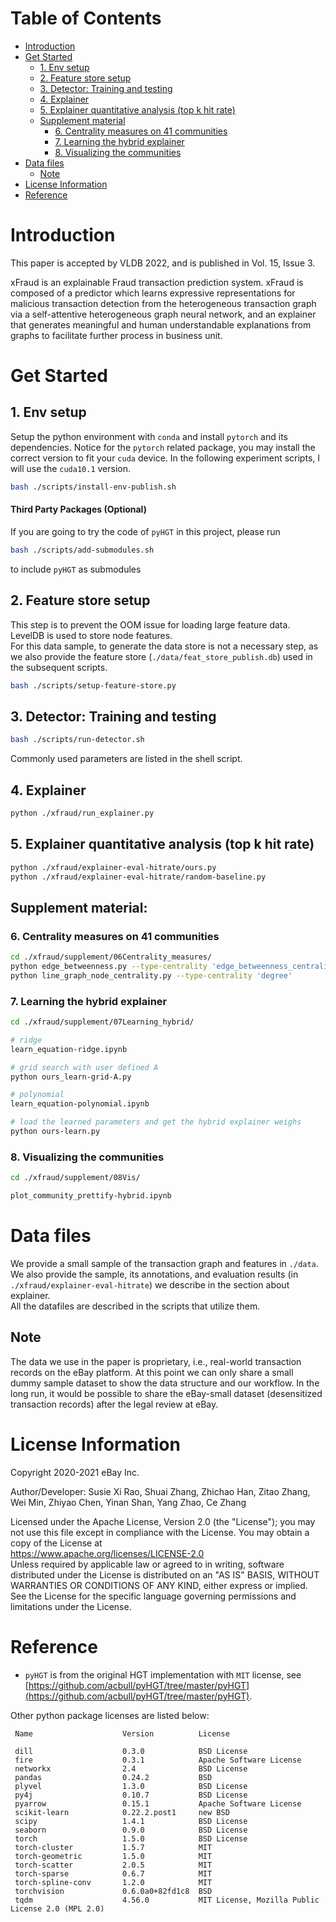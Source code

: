# Table of Contents
- [Introduction](#introduction)
- [Get Started](#get-started)
  - [1. Env setup](#1-env-setup)
  - [2. Feature store setup](#2-feature-store-setup)
  - [3. Detector: Training and testing](#3-detector-training-and-testing)
  - [4. Explainer](#4-explainer)
  - [5. Explainer quantitative analysis (top k hit rate)](#5-explainer-quantitative-analysis-top-k-hit-rate)
  - [Supplement material](#supplement-material)
    - [6. Centrality measures on 41 communities](#6-centrality-measures-on-41-communities)
    - [7. Learning the hybrid explainer](#7-learning-the-hybrid-explainer)
    - [8. Visualizing the communities](#8-visualizing-the-communities)
- [Data files](#data-files)
    - [Note](#note)
- [License Information](#license-information)
- [Reference](#reference)
  
# Introduction
This paper is accepted by VLDB 2022, and is published in Vol. 15, Issue 3.

xFraud is an explainable Fraud transaction prediction system. xFraud is composed of a predictor which learns expressive 
representations for malicious transaction detection from the heterogeneous transaction graph via a self-attentive 
heterogeneous graph neural network, and an explainer that generates meaningful and human understandable explanations 
from graphs to facilitate further process in business unit.
  
# Get Started

## 1. Env setup

Setup the python environment with `conda` and install `pytorch` and its dependencies. Notice for the `pytorch` related package, you may install the correct version to fit your `cuda` device. In the following experiment scripts, I will use the `cuda10.1` version.

```bash
bash ./scripts/install-env-publish.sh
```

#### Third Party Packages (Optional)
If you are going to try the code of `pyHGT` in this project, please run

```bash
bash ./scripts/add-submodules.sh
```

to include `pyHGT` as submodules

## 2. Feature store setup
This step is to prevent the OOM issue for loading large feature data.
LevelDB is used to store node features. <br>
For this data sample, to generate the data store is not a necessary step, as we also provide the feature store 
(`./data/feat_store_publish.db`) used in the subsequent scripts.

```bash
bash ./scripts/setup-feature-store.py
```

## 3. Detector: Training and testing 

```bash
bash ./scripts/run-detector.sh
```
Commonly used parameters are listed in the shell script.

## 4. Explainer

```bash 
python ./xfraud/run_explainer.py
```

## 5. Explainer quantitative analysis (top k hit rate)

```bash
python ./xfraud/explainer-eval-hitrate/ours.py
python ./xfraud/explainer-eval-hitrate/random-baseline.py
```

## Supplement material:
### 6. Centrality measures on 41 communities
```bash
cd ./xfraud/supplement/06Centrality_measures/
python edge_betweenness.py --type-centrality 'edge_betweenness_centrality' 
python line_graph_node_centrality.py --type-centrality 'degree'
```

### 7. Learning the hybrid explainer
```bash
cd ./xfraud/supplement/07Learning_hybrid/

# ridge
learn_equation-ridge.ipynb

# grid search with user defined A
python ours_learn-grid-A.py

# polynomial
learn_equation-polynomial.ipynb

# load the learned parameters and get the hybrid explainer weighs
python ours-learn.py
```

### 8. Visualizing the communities
```bash
cd ./xfraud/supplement/08Vis/

plot_community_prettify-hybrid.ipynb
```

# Data files
We provide a small sample of the transaction graph and features in `./data`. <br>
We also provide the sample, its annotations, and evaluation results (in `./xfraud/explainer-eval-hitrate`) we describe in 
the section about explainer. <br>
All the datafiles are described in the scripts that utilize them. 

## Note
The data we use in the paper is proprietary, i.e., 
real-world transaction records on the eBay platform. At this point we can only share a small dummy sample dataset 
to show the data structure and our workflow. In the long run, it would be possible to share the eBay-small 
dataset (desensitized transaction records) after the legal review at eBay. 


# License Information
Copyright 2020-2021 eBay Inc.

Author/Developer: Susie Xi Rao, Shuai Zhang, Zhichao Han, Zitao Zhang, Wei Min, Zhiyao Chen, Yinan Shan, Yang Zhao, 
Ce Zhang

Licensed under the Apache License, Version 2.0 (the "License"); you may not use this file except in compliance with the 
License. You may obtain a copy of the License at <br>
https://www.apache.org/licenses/LICENSE-2.0 <br>
Unless required by applicable law or agreed to in writing, software distributed under the License is distributed on an 
"AS IS" BASIS, WITHOUT WARRANTIES OR CONDITIONS OF ANY KIND, either express or implied. See the License for the 
specific language governing permissions and limitations under the License.

# Reference
- `pyHGT` is from the original HGT implementation with `MIT` license, 
see [https://github.com/acbull/pyHGT/tree/master/pyHGT](https://github.com/acbull/pyHGT/tree/master/pyHGT). 

Other python package licenses are listed below:
```
 Name                    Version          License

 dill                    0.3.0            BSD License
 fire                    0.3.1            Apache Software License
 networkx                2.4              BSD License
 pandas                  0.24.2           BSD
 plyvel                  1.3.0            BSD License 
 py4j                    0.10.7           BSD License
 pyarrow                 0.15.1           Apache Software License
 scikit-learn            0.22.2.post1     new BSD
 scipy                   1.4.1            BSD License
 seaborn                 0.9.0            BSD License
 torch                   1.5.0            BSD License
 torch-cluster           1.5.7            MIT
 torch-geometric         1.5.0            MIT
 torch-scatter           2.0.5            MIT
 torch-sparse            0.6.7            MIT
 torch-spline-conv       1.2.0            MIT
 torchvision             0.6.0a0+82fd1c8  BSD
 tqdm                    4.56.0           MIT License, Mozilla Public License 2.0 (MPL 2.0)

```
